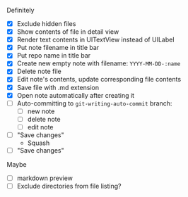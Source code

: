 Definitely
- [x] Exclude hidden files
- [x] Show contents of file in detail view
- [x] Render text contents in UITextView instead of UILabel
- [x] Put note filename in title bar
- [x] Put repo name in title bar
- [x] Create new empty note with filename: `YYYY-MM-DD-:name`
- [x] Delete note file
- [x] Edit note's contents, update corresponding file contents
- [x] Save file with .md extension
- [x] Open note automatically after creating it
- [ ] Auto-committing to `git-writing-auto-commit` branch:
  - [ ] new note
  - [ ] delete note
  - [ ] edit note
- [ ] "Save changes"
  - Squash 
- [ ] "Save changes"

Maybe
- [ ] markdown preview
- [ ] Exclude directories from file listing?
